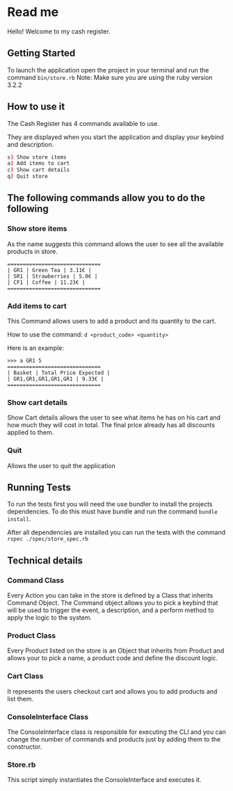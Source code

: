 # Read me

Hello! Welcome to my cash register.


## Getting Started
To launch the application open the project in your terminal and run the command `bin/store.rb`
Note: Make sure you are using the ruby version 3.2.2

## How to use it

The Cash Register has 4 commands available to use.

They are displayed when you start the application and display your keybind and description.

```bash
s) Show store items
a) Add items to cart
c) Show cart details
q) Quit store
```

## The following commands allow you to do the following

### Show store items
As the name suggests this command allows the user to see all the available products in store.

```
==============================
| GR1 | Green Tea | 3.11€ |
| SR1 | Strawberries | 5.0€ |
| CF1 | Coffee | 11.23€ |
==============================
```

### Add items to cart
This Command allows users to add a product and its quantity to the cart.

How to use the command: `d <product_code> <quantity>`

Here is an example: 
```
>>> a GR1 5
==============================
| Basket | Total Price Expected |
| GR1,GR1,GR1,GR1,GR1 | 9.33€ |
==============================
```

### Show cart details
Show Cart details allows the user to see what items he has on his cart and how much they will cost in total. 
The final price already has all discounts applied to them.

### Quit
Allows the user to quit the application

## Running Tests
To run the tests first you will need the use bundler to install the projects dependencies. To do this must have bundle and run the command `bundle install`.

After all dependencies are installed you can run the tests with the command ` rspec ./spec/store_spec.rb`


## Technical details

### Command Class
Every Action you can take in the store is defined by a Class that inherits Command Object.
The Command object allows you to pick a keybind that will be used to trigger the event, a description, and a perform method to apply the logic to the system.

### Product Class
Every Product listed on the store is an Object that inherits from Product and allows your to pick a name, a product code and define the discount logic.


### Cart Class
It represents the users checkout cart and allows you to add products and list them.

### ConsoleInterface Class
The ConsoleInterface class is responsible for executing the CLI and you can change the number of commands and products just by adding them to the constructor.


### Store.rb
This script simply instantiates the ConsoleInterface and executes it.


